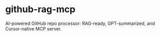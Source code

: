 # github-rag-mcp
AI-powered GitHub repo processor: RAG-ready, GPT-summarized, and Cursor-native MCP server.
